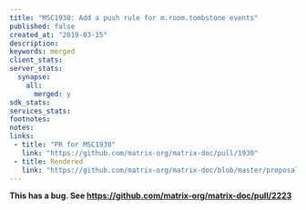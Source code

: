 ```yaml
---
title: "MSC1930: Add a push rule for m.room.tombstone events"
published: false
created_at: "2019-03-15"
description:
keywords: merged
client_stats:
server_stats:
  synapse:
    all:
      merged: y
sdk_stats:
services_stats:
footnotes:
notes:
links:
 - title: "PR for MSC1930"
   link: "https://github.com/matrix-org/matrix-doc/pull/1930"
 - title: Rendered
   link: "https://github.com/matrix-org/matrix-doc/blob/master/proposals/1930-tombstone-notifications.md"
---
```


**This has a bug. See https://github.com/matrix-org/matrix-doc/pull/2223**
